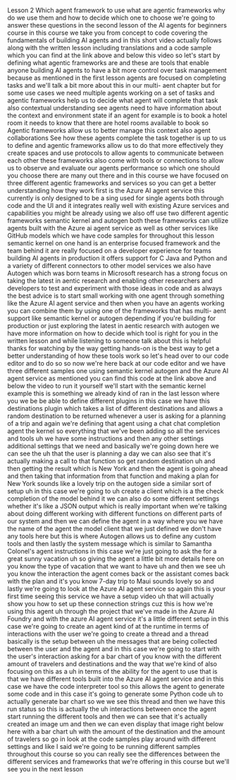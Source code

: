 Lesson 2 Which agent framework to use
what are agentic frameworks why do we use them and how to decide which one to choose we're going to answer these questions in the second lesson of the AI agents for beginners course in this course we take you from concept to code covering the fundamentals of building AI agents and in this short video actually follows along with the written lesson including translations and a code sample which you can find at the link above and below this video so let's start by defining what agentic frameworks are and these are tools that enable anyone building AI agents to have a bit more control over task management because as mentioned in the first lesson agents are focused on completing tasks and we'll talk a bit more about this in our multi- aent chapter but for some use cases we need multiple agents working on a set of tasks and agentic frameworks help us to decide what agent will complete that task also contextual understanding see agents need to have information about the context and environment state if an agent for example is to book a hotel room it needs to know that there are hotel rooms available to book so Agentic frameworks allow us to better manage this context also agent collaborations See how these agents complete the task together is up to us to define and agentic frameworks allow us to do that more effectively they create spaces and use protocols to allow agents to communicate between each other these frameworks also come with tools or connections to allow us to observe and evaluate our agents performance so which one should you choose there are many out there and in this course we have focused on three different agentic frameworks and services so you can get a better understanding how they work first is the Azure AI agent service this currently is only designed to be a sing used for single agents both through code and the UI and it integrates really well with existing Azure services and capabilities you might be already using we also off use two different agentic frameworks semantic kernel and autogen both these frameworks can utilize agents built with the Azure ai agent service as well as other services like GitHub models which we have code samples for throughout this lesson semantic kernel on one hand is an enterprise focused framework and the team behind it are really focused on a developer experience for teams building AI agents in production it offers support for C Java and Python and a variety of different connectors to other model services we also have Autogen which was born teams in Microsoft research has a strong focus on taking the latest in aentic research and enabling other researchers and developers to test and experiment with those ideas in code and as always the best advice is to start small working with one agent through something like the Azure AI agent service and then when you have an agents working you can combine them by using one of the frameworks that has multi- aent support like semantic kernel or autogen depending if you're building for production or just exploring the latest in aentic research with autogen we have more information on how to decide which tool is right for you in the written lesson and while listening to someone talk about this is helpful thanks for watching by the way getting hands-on is the best way to get a better understanding of how these tools work so let's head over to our code editor and to do so so now we're here back at our code editor and we have three different samples one using semantic kernel autogen and the Azure AI agent service as mentioned you can find this code at the link above and below the video to run it yourself we'll start with the semantic kernel example this is something we already kind of ran in the last lesson where you we be be able to define different plugins in this case we have this destinations plugin which takes a list of different destinations and allows a random destination to be returned whenever a user is asking for a planning of a trip and again we're defining that agent using a chat chat completion agent the kernel so everything that we've been adding so all the services and tools uh we have some instructions and then any other settings additional settings that we need and basically we're going down here we can see the uh that the user is planning a day we can also see that it's actually making a call to that function so get random destination uh and then getting the result which is New York and then the agent is going ahead and then taking that information from that function and making a plan for New York sounds like a lovely trip on the autogen side a similar sort of setup uh in this case we're going to uh create a client which is a the check completion of the model behind it we can also do some different settings whether it's like a JSON output which is really important when we're talking about doing different working with different functions on different parts of our system and then we can define the agent in a way where you we have the name of the agent the model client that we just defined we don't have any tools here but this is where Autogen allows us to define any custom tools and then lastly the system message which is similar to Samantha Colonel's agent instructions in this case we're just going to ask the for a great sunny vacation uh so giving the agent a little bit more details here on you know the type of vacation that we want to have uh and then we see uh you know the interaction the agent comes back or the assistant comes back with the plan and it's you know 7-day trip to Maui sounds lovely so and lastly we're going to look at the Azure AI agent service so again this is your first time seeing this service we have a setup video uh that will actually show you how to set up these connection strings cuz this is how we're using this agent uh through the project that we've made in the Azure AI Foundry and with the azure AI agent service it's a little different setup in this case we're going to create an agent kind of at the runtime in terms of interactions with the user we're going to create a thread and a thread basically is the setup between uh the messages that are being collected between the user and the agent and in this case we're going to start with the user's interaction asking for a bar chart of you know with the different amount of travelers and destinations and the way that we're kind of also focusing on this as a uh in terms of the ability for the agent to use that is that we have different tools built into the Azure AI agent service and in this case we have the code interpreter tool so this allows the agent to generate some code and in this case it's going to generate some Python code uh to actually generate bar chart so we we see this thread and then we have this run status so this is actually the uh interactions between once the agent start running the different tools and then we can see that it's actually created an image um and then we can even display that image right below here with a bar chart uh with the amount of the destination and the amount of travelers so go in look at the code samples play around with different settings and like I said we're going to be running different samples throughout this course so you can really see the differences between the different services and frameworks that we're offering in this course but we'll see you in the next lesson 
